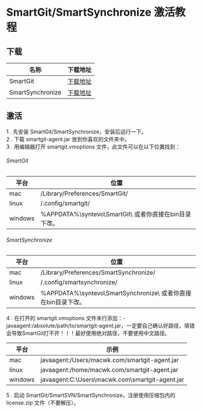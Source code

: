 # SmartGit/SmartSynchronize 激活教程 


下载
--

| 名称 | 下载地址 |
| --- | --- |
| SmartGit | [下载地址](https://www.syntevo.com/smartgit/download/archive/) |
| SmartSynchronize | [下载地址](https://www.syntevo.com/smartsynchronize/download/archive/) |

激活
--

1 . 先安装 SmartGit/SmartSynchronize，安装后运行一下。  
2 . 下载 smartgit-agent.jar 放到你喜欢的文件夹中。  
3 . 用编辑器打开 smartgit.vmoptions 文件，此文件可以在以下位置找到：

###### SmartGit

| 平台 | 位置 |
| --- | --- |
| mac | /Library/Preferences/SmartGit/ |
| linux | /.config/smartgit/ |
| windows | %APPDATA%\\syntevo\\SmartGit\ 或者你直接在bin目录下改。 |

###### SmartSynchronize

| 平台 | 位置 |
| --- | --- |
| mac | /Library/Preferences/SmartSynchronize/ |
| linux | /.config/smartsynchronize/ |
| windows | %APPDATA%\\syntevo\\SmartSynchronize\ 或者你直接在bin目录下改。 |

4 . 在打开的 smartgit.vmoptions 文件末行添加：-javaagent:/absolute/path/to/smartgit-agent.jar，一定要自己确认好路径，填错会导致SmartGit打不开！！！最好使用绝对路径，不要使用中文路径。

| 平台 | 示例 |
| --- | --- |
| mac | javaagent:/Users/macwk.com/smartgit-agent.jar |
| linux | javaagent:/home/macwk.com/smartgit-agent.jar |
| windows | javaagent:C:\\Users\\macwk.com\\smartgit-agent.jar |

5 . 启动 SmartGit/SmartSVN/SmartSynchronize，注册使用压缩包内的 license.zip 文件（不要解压）。  


